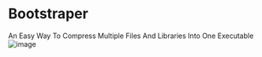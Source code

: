 # Bootstraper
An Easy Way To Compress Multiple Files And Libraries Into One Executable
![image](https://github.com/user-attachments/assets/48ca48dc-caba-41e1-ab2d-9bca0ec1d21e)
